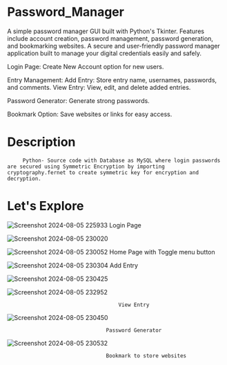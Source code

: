 
# Password_Manager

A simple password manager GUI built with Python's Tkinter. Features include account creation, password management, password generation, and bookmarking websites.
A secure and user-friendly password manager application built to manage your digital credentials easily and safely.

Login Page:
  Create New Account option for new users.
  
Entry Management:
  Add Entry: Store entry name, usernames, passwords, and comments.
  View Entry: View, edit, and delete added entries.

Password Generator:
  Generate strong passwords.
  
Bookmark Option:
  Save websites or links for easy access.

# Description 
         Python- Source code with Database as MySQL where login passwords are secured using Symmetric Encryption by importing cryptography.fernet to create symmetric key for encryption and decryption.

# Let's Explore
![Screenshot 2024-08-05 225933](https://github.com/user-attachments/assets/3512007f-3e7b-46a2-9d7e-40bbd4bd2744)
                                      Login Page
                            
![Screenshot 2024-08-05 230020](https://github.com/user-attachments/assets/50d5010b-b644-4403-ad9a-1dd142f18337)

![Screenshot 2024-08-05 230052](https://github.com/user-attachments/assets/414aca7e-5b15-4cca-a1ad-93c33ff92d23)
                              Home Page with Toggle menu button

![Screenshot 2024-08-05 230304](https://github.com/user-attachments/assets/6758991b-b7d3-4642-a912-eccea7fdb57b)
                                      Add Entry

![Screenshot 2024-08-05 230425](https://github.com/user-attachments/assets/689f6268-b4a3-4a68-a6f7-82051347bafd)
                        
![Screenshot 2024-08-05 232952](https://github.com/user-attachments/assets/8ddf6b32-f128-4391-8051-52a4ecdff32d)

                                        View Entry
                                        
![Screenshot 2024-08-05 230450](https://github.com/user-attachments/assets/75e8a23a-0417-4104-8929-8843d3ea0c06)

                                    Password Generator

![Screenshot 2024-08-05 230532](https://github.com/user-attachments/assets/136e0a91-e2b5-4527-b54a-266b63e76176)

                                    Bookmark to store websites
